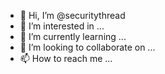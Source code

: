 - 👋 Hi, I’m @securitythread
- 👀 I’m interested in ...
- 🌱 I’m currently learning ...
- 💞️ I’m looking to collaborate on ...
- 📫 How to reach me ...

<!---
securitythread/securitythread is a ✨ special ✨ repository because its `README.md` (this file) appears on your GitHub profile.
You can click the Preview link to take a look at your changes.
--->
